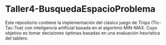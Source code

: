 # Taller4-BusquedaEspacioProblema
Este repositorio contiene la implementación del clásico juego de Triqui (Tic-Tac-Toe) con inteligencia artificial basada en el algoritmo MIN-MAX. Cuyo objetivo es tomar decisiones óptimas basadas en una evaluación heurística del tablero.
